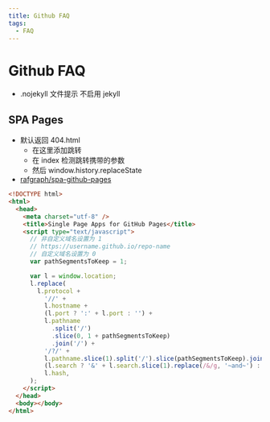 ```yaml
---
title: Github FAQ
tags:
  - FAQ
---
```


# Github FAQ

- .nojekyll 文件提示 不启用 jekyll

## SPA Pages

- 默认返回 404.html
  - 在这里添加跳转
  - 在 index 检测跳转携带的参数
  - 然后 window.history.replaceState
- [rafgraph/spa-github-pages](https://github.com/rafgraph/spa-github-pages)

```html
<!DOCTYPE html>
<html>
  <head>
    <meta charset="utf-8" />
    <title>Single Page Apps for GitHub Pages</title>
    <script type="text/javascript">
      // 非自定义域名设置为 1
      // https://username.github.io/repo-name
      // 自定义域名设置为 0
      var pathSegmentsToKeep = 1;

      var l = window.location;
      l.replace(
        l.protocol +
          '//' +
          l.hostname +
          (l.port ? ':' + l.port : '') +
          l.pathname
            .split('/')
            .slice(0, 1 + pathSegmentsToKeep)
            .join('/') +
          '/?/' +
          l.pathname.slice(1).split('/').slice(pathSegmentsToKeep).join('/').replace(/&/g, '~and~') +
          (l.search ? '&' + l.search.slice(1).replace(/&/g, '~and~') : '') +
          l.hash,
      );
    </script>
  </head>
  <body></body>
</html>
```
